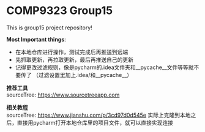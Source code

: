 # COMP9323 Group15
This is group15 project repository!

**Most Important things**:
- 在本地仓库进行操作，测试完成后再推送到远端
- 先抓取更新，再拉取更新，最后再推送自己的更新
- 记得更改过滤规则，像是pycharm的.idea文件夹和__pycache__文件等等就不要传了
（过滤设置里加上.idea/和__pycache__）

**推荐工具**  
sourceTree: https://www.sourcetreeapp.com

**相关教程**  
sourceTree: https://www.jianshu.com/p/3cd97d0d545e
实际上克隆到本地之后，直接用pycharm打开本地仓库里的项目文件，就可以直接实现连接

